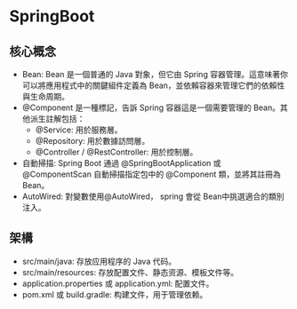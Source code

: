 # SpringBoot

## 核心概念

+  Bean: Bean 是一個普通的 Java 對象，但它由 Spring 容器管理。這意味著你可以將應用程式中的關鍵組件定義為 Bean，並依賴容器來管理它們的依賴性與生命周期。
+  @Component 是一種標記，告訴 Spring 容器這是一個需要管理的 Bean。其他派生註解包括：
    + @Service: 用於服務層。
    + @Repository: 用於數據訪問層。
    + @Controller / @RestController: 用於控制層。
+ 自動掃描: Spring Boot 通過 @SpringBootApplication 或 @ComponentScan 自動掃描指定包中的 @Component 類，並將其註冊為 Bean。
+ AutoWired: 對變數使用@AutoWired， spring 會從 Bean中挑選適合的類別注入。

## 架構

+ src/main/java: 存放应用程序的 Java 代码。
+ src/main/resources: 存放配置文件、静态资源、模板文件等。
+ application.properties 或 application.yml: 配置文件。
+ pom.xml 或 build.gradle: 构建文件，用于管理依赖。
